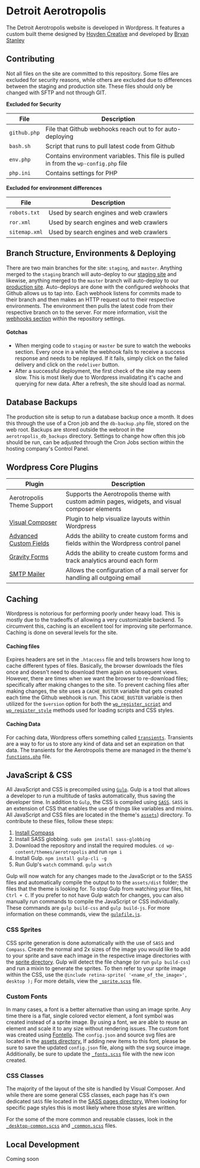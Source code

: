 # Detroit Aerotropolis

The Detroit Aerotropolis website is developed in Wordpress.  It features a custom built theme designed by [Hoyden Creative](http://www.hoydencreative.com) and developed by [Bryan Stanley](https://github.com/bstanley0811)


## Contributing

Not all files on the site are committed to this repository.  Some files are excluded for security reasons, while others are excluded due to differences between the staging and production site.  These files should only be changed with SFTP and not through GIT.

**Excluded for Security**

| File | Description |
| -- | -- |
| `github.php` | File that Github webhooks reach out to for auto-deploying |
| `bash.sh` | Script that runs to pull latest code from Github |
| `env.php` | Contains environment variables.  This file is pulled in from the `wp-config.php` file |
| `php.ini` | Contains settings for PHP |

**Excluded for environment differences**

| File | Description |
| -- | -- |
| `robots.txt` | Used by search engines and web crawlers |
| `ror.xml` | Used by search engines and web crawlers |
| `sitemap.xml` | Used by search engines and web crawlers |


## Branch Structure, Environments & Deploying

There are two main branches for the site:  `staging`, and `master`.  Anything merged to the `staging` branch will auto-deploy to our [staging site](http://aerotropolis.hoydencreative.com) and likewise, anything merged to the `master` branch will auto-deploy to our [production site](http://detroitaero.com).  Auto-deploys are done with the configured webhooks that Github allows us to tap into.  Each webhook listens for commits made to their branch and then makes an HTTP request out to their respective environments.  The environment then pulls the latest code from their respective branch on to the server.  For more information, visit the [webhooks section](https://github.com/Hoyden-Creative-Group/DRA/settings/hooks) within the repository settings.

#### Gotchas
* When merging code to `staging` or `master` be sure to watch the webooks section.  Every once in a while the webhook fails to receive a success response and needs to be replayed.  If it fails, simply click on the failed delivery and click on the `redeliver` button.
* After a successful deployment, the first check of the site may seem slow.  This is most likely due to Wordpress invalidating it's cache and querying for new data.  After a refresh, the site should load as normal.


## Database Backups

The production site is setup to run a database backup once a month.  It does this through the use of a Cron job and the `db-backup.php` file, stored on the web root.  Backups are stored outside the webroot in the `aerotropolis_db_backups` directory.  Settings to change how often this job should be run, can be adjusted through the Cron Jobs section within the hosting company's Control Panel.


## Wordpress Core Plugins

| Plugin | Description |
| -- | -- |
| Aerotropolis Theme Support | Supports the Aerotropolis theme with custom admin pages, widgets, and visual composer elements |
| [Visual Composer](https://visualcomposer.io/) | Plugin to help visualize layouts within Wordpress |
| [Advanced Custom Fields](https://www.advancedcustomfields.com/) | Adds the ability to create custom forms and fields within the Wordpress control panel  |
| [Gravity Forms](https://www.gravityforms.com/) | Adds the ability to create custom forms and track analytics around each form |
| [SMTP Mailer](https://wordpress.org/plugins/smtp-mailer) | Allows the configuration of a mail server for handling all outgoing email |


## Caching

Wordpress is notorious for performing poorly under heavy load.  This is mostly due to the tradeoffs of allowing a very customizable backend.  To circumvent this, caching is an excellent tool for improving site performance. Caching is done on several levels for the site.

#### Caching files
Expires headers are set in the `.htaccess` file and tells browsers how long to cache different types of files.  Basically, the browser downloads the files once and doesn't need to download them again on subsequent views.  However, there are times when we want the browser to re-download files; specifically after making changes to the site.  To prevent caching files after making changes, the site uses a `CACHE_BUSTER` variable that gets created each time the Github webhook is run.  This `CACHE_BUSTER` variable is then utilized for the `$version` option for both the [`wp_register_script`](https://developer.wordpress.org/reference/functions/wp_register_script/) and [`wp_register_style`](https://developer.wordpress.org/reference/functions/wp_register_style/) methods used for loading scripts and CSS styles.

#### Caching Data
For caching data, Wordpress offers something called [`transients`](https://codex.wordpress.org/Transients_API).  Transients are a way to for us to store any kind of data and set an expiration on that data.  The transients for the Aerotropolis theme are managed in the theme's [`functions.php`](./wp-content/themes/aerotropolis/functions.php) file.


## JavaScript & CSS

All JavaScript and CSS is precompiled using [`Gulp`](https://gulpjs.com/).  Gulp is a tool that allows a developer to run a multitude of tasks automatically, thus saving the developer time.  In addition to `Gulp`, the CSS is compiled using [`SASS`](https://sass-lang.com/).  `SASS` is an extension of CSS that enables the use of things like variables and mixins.  All JavaScript and CSS files are located in the theme's [`assets`](./wp-content/themes/aerotropolis/assets/)) directory.  To contribute to these files, follow these steps:
1. [Install Compass](http://compass-style.org/install/)
1. Install SASS globbing. `sudo gem install sass-globbing`
1. Download the repository and install the required modules. `cd wp-content/themes/aerotropolis` and run `npm i`
1. Install Gulp.  `npm install gulp-cli -g`
1. Run Gulp's `watch` command. `gulp watch`

Gulp will now watch for any changes made to the JavaScript or to the SASS files and automatically compile the output to to the `assets/dist` folder; the files that the theme is looking for.  To stop Gulp from watching your files, hit `Ctrl + C`.  If you prefer to not have Gulp watch for changes, you can also manually run commands to compile the JavaScript or CSS individually.  These commands are `gulp build-css` and `gulp build-js`.  For more information on these commands, view the [`gulpfile.js`](./wp-content/themes/aerotropolis/gulpfile.js).

### CSS Sprites
CSS sprite generation is done automatically with the use of `SASS` and `Compass`.  Create the normal and 2x sizes of the image you would like to add to your sprite and save each image in the respective image directories with the [sprite directory](./wp-content/themes/aerotropolis/assets/img/sprites).  Gulp will detect the file change (or run `gulp build-css`) and run a mixin to generate the sprites.  To then refer to your sprite image within the CSS, use the `@include retina-sprite( '<name_of_the_image>', desktop );`  For more details, view the [`_sprite.scss`](./wp-content/themes/aerotropolis/assets/sass/plugins/retina/_sprite.scss) file.

### Custom Fonts
In many cases, a font is a better alternative than using an image sprite.  Any time there is a flat, single colored vector element, a font symbol was created instead of a sprite image.  By using a font, we are able to reuse an element and scale it to any size without rendering issues.  The custom font was created using [Fontello](http://fontello.com/).  The `config.json` and source svg files are located in the [assets directory.](./wp-content/themes/aerotropolis/assets/fonts/fontello/src)  If adding new items to this font, please be sure to save the updated `config.json` file, along with the svg source image.  Additionally, be sure to update the [`_fonts.scss`](./wp-content/themes/aerotropolis/assets/sass/global/_fonts.scss#L76-L92) file with the new icon created.

### CSS Classes
The majority of the layout of the site is handled by Visual Composer.  And while there are some general CSS classes, each page has it's own dedicated `SASS` file located in the [SASS pages directory.](www/aerotropolisv2/wp-content/themes/aerotropolis/assets/sass/desktop/pages) When looking for specific page styles this is most likely where those styles are written.

For the some of the more common and reusable classes, look in the [`_desktop-common.scss`](./wp-content/themes/aerotropolis/assets/sass/desktop/_desktop-common.scss) and [`_common.scss`](./wp-content/themes/aerotropolis/assets/sass/global/_common.scss) files.


## Local Development
Coming soon
